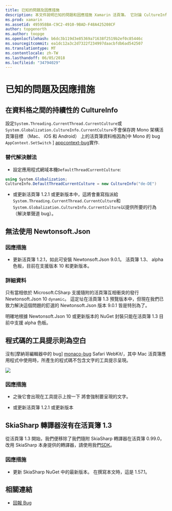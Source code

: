 ```yaml
---
title: 已知的問題及因應措施
description: 本文件說明已知的問題和因應措施 Xamarin 活頁簿。 它討論 CultureInfo 問題、 JSON 問題等等。
ms.prod: xamarin
ms.assetid: 495958BA-C9C2-4910-9BAD-F48A425208CF
author: topgenorth
ms.author: toopge
ms.openlocfilehash: b6dc3b119d3e85369a71638f2519b2ef0c85446c
ms.sourcegitcommit: ea1dc12a3c2d7322f234997daacbfdb6ad542507
ms.translationtype: MT
ms.contentlocale: zh-TW
ms.lasthandoff: 06/05/2018
ms.locfileid: "34794029"
---
```

# <a name="known-issues--workarounds"></a>已知的問題及因應措施

## <a name="persistence-of-cultureinfo-across-cells"></a>在資料格之間的持續性的 CultureInfo

設定`System.Threading.CurrentThread.CurrentCulture`或`System.Globalization.CultureInfo.CurrentCulture`不會保存跨 Mono 架構活頁簿目標 （Mac、 iOS 和 Android） 上的活頁簿資料格因為[中 Mono 的 bug `AppContext.SetSwitch` ] [ appcontext-bug]實作.

### <a name="workarounds"></a>替代解決辦法

* 設定應用程式網域本機`DefaultThreadCurrentCulture`:
```csharp
using System.Globalization;
CultureInfo.DefaultThreadCurrentCulture = new CultureInfo("de-DE")
```

* 或更新活頁簿 1.2.1 或更新版本中，這將會重寫指派給`System.Threading.CurrentThread.CurrentCulture`和`System.Globalization.CultureInfo.CurrentCulture`以提供所要的行為 （解決單聲道 bug）。

## <a name="unable-to-use-newtonsoftjson"></a>無法使用 Newtonsoft.Json

### <a name="workaround"></a>因應措施

* 更新活頁簿 1.2.1，如此可安裝 Newtonsoft.Json 9.0.1。
  活頁簿 1.3、 alpha 色板，目前在支援版本 10 和更新版本。

### <a name="details"></a>詳細資料

只有當相依於 Microsoft.CSharp 支援隨附的活頁簿互相衝突的發行 Newtonsoft.Json 10 `dynamic`。 這定址在活頁簿 1.3 預覽版本中，但現在我們已致力解決這個問題的釘選的 Newtonsoft.Json 版本 9.0.1 皆是特別為了。

明確地根據 Newtonsoft.Json 10 或更新版本的 NuGet 封裝只能在活頁簿 1.3 目前中支援 alpha 色板。

## <a name="code-tooltips-are-blank"></a>程式碼的工具提示則為空白

沒有[摩納哥編輯器中的 bug] [ monaco-bug] Safari WebKit/，其中 Mac 活頁簿應用程式中使用時，所產生的程式碼不包含文字的工具提示呈現。

![](general-images/monaco-signature-help-bug.png)

### <a name="workaround"></a>因應措施

* 之後它會出現在工具提示上按一下 將會強制要呈現的文字。

* 或更新活頁簿 1.2.1 或更新版本

[appcontext-bug]: https://bugzilla.xamarin.com/show_bug.cgi?id=54448
[monaco-bug]: https://github.com/Microsoft/monaco-editor/issues/408

## <a name="skiasharp-renderers-are-missing-in-workbooks-13"></a>SkiaSharp 轉譯器沒有在活頁簿 1.3

從活頁簿 1.3 開始，我們便移除了我們隨附 SkiaSharp 轉譯器在活頁簿 0.99.0，改用 SkiaSharp 本身提供的轉譯器，請使用我們[SDK](~/tools/workbooks/sdk/index.md)。

### <a name="workaround"></a>因應措施

* 更新 SkiaSharp NuGet 中的最新版本。 在撰寫本文時，這是 1.57.1。

## <a name="related-links"></a>相關連結

- [回報 Bug](~/tools/workbooks/install.md#reporting-bugs)
